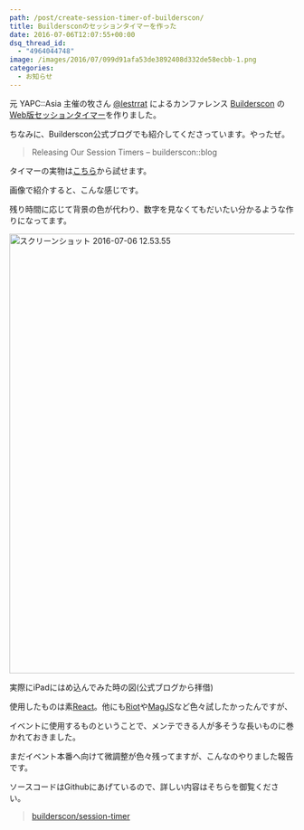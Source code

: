 ```yaml
---
path: /post/create-session-timer-of-builderscon/
title: Buildersconのセッションタイマーを作った
date: 2016-07-06T12:07:55+00:00
dsq_thread_id:
  - "4964044748"
image: /images/2016/07/099d91afa53de3892408d332de58ecbb-1.png
categories:
  - お知らせ
---
```

元 YAPC::Asia 主催の牧さん [@lestrrat](https://twitter.com/lestrrat) によるカンファレンス [Builderscon](http://builderscon.io/) の[Web版セッションタイマー](http://web.timer.builderscon.io/)を作りました。

<!--more-->

ちなみに、Builderscon公式ブログでも紹介してくださっています。やったぜ。

> <span class="removed_link" title="http://blog.builderscon.io/builderscon/2016/06/27/session-timer.html">Releasing Our Session Timers – builderscon::blog</span>

タイマーの実物は[こちら](http://web.timer.builderscon.io/)から試せます。

画像で紹介すると、こんな感じです。
  
残り時間に応じて背景の色が代わり、数字を見なくてもだいたい分かるような作りになってます。

<img src="http://leko.jp/images/2016/07/099d91afa53de3892408d332de58ecbb.png" alt="スクリーンショット 2016-07-06 12.53.55" width="1185" height="778" class="alignnone size-full wp-image-857" />

実際にiPadにはめ込んでみた時の図(公式ブログから拝借)

使用したものは素[React](https://facebook.github.io/react/)。他にも[Riot](http://riotjs.com/)や[MagJS](https://github.com/magnumjs/mag.js/)など色々試したかったんですが、
  
イベントに使用するものということで、メンテできる人が多そうな長いものに巻かれておきました。

まだイベント本番へ向けて微調整が色々残ってますが、こんなのやりました報告です。
  
ソースコードはGithubにあげているので、詳しい内容はそちらを御覧ください。

> [builderscon/session-timer](https://github.com/builderscon/session-timer)

<div style="font-size:0px;height:0px;line-height:0px;margin:0;padding:0;clear:both">
</div>